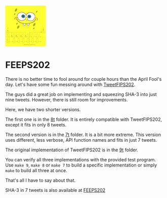 ![FEEPS202 Logo](feeps202.jpg)
# FEEPS202

There is no better time to fool around for couple hours than
the April Fool's day. Let's have some fun messing around with
[TweetFIPS202](https://twitter.com/TweetFIPS202).

The guys did a great job on implementing and squeezing SHA-3
into just nine tweets. However, there is still room for
improvements.

Here, we have two shorter versions.

The first one is in the [8t](8t) folder. It is entirely compatible
with TweetFIPS202, except it fits in only 8 tweets.

The second version is in the [7t](7t) folder. It is a bit more extreme.
This version uses different, less verbose, API function names
and fits in just 7 tweets.

The original implementation of TweetFIPS202 is in the [9t](9t) folder.

You can verify all three implementations with the provided test
program. Use `make 9`, `make 8` or `make 7` to build a specific
implementation or simply `make` to build all three at once.

That's all I have to say about that.

SHA-3 in 7 tweets is also available at
[FEEPS202](https://twitter.com/feeps202)
